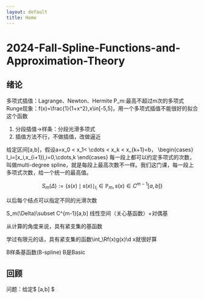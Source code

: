 ```yaml
---
layout: default
title: Home
---
```


# 2024-Fall-Spline-Functions-and-Approximation-Theory

## 绪论
多项式插值：Lagrange、Newton、Hermite
P_m:最高不超过m次的多项式
Runge现象：f(x)=\frac{1}{1+x^2},x\in[-5,5]，用一个多项式插值不能很好的拟合这个函数
1. 分段插值→样条：分段光滑多项式
2. 插值方法不行，不做插值，改做逼近

给定区间[a,b]，假设a=x_0 < x_1< \cdots < x_k < x_{k+1}=b，
\begin{cases}
I_i=[x_i,x_{i+1}),i=0,\cdots,k
\end{cases}
每一段上都可以约定多项式的次数，叫做multi-degree spline，就是每段上最高次数不一样。我们这门课，每一段上多项式次数，给一个统一的最高值。

$$
S_m(\Delta):=\left\{s(x)\mid s(x)\mid_{I_i}\in \mathbb{P}_m, s(x)\in C^{m-1}[a,b]\right\}
$$

以后每个结点可以指定不同的光滑次数

S_m(\Delta)\subset C^{m-1}[a,b]
线性空间（关心基函数）+对偶基

从计算的角度来说，具有紧支集的基函数

学过有限元的话，具有紧支集的函数\int_\Rf(x)g(x)\d x就很好算

B样条基函数(B-spline) B是Basic

## 回顾
问题：给定$ [a,b] $


